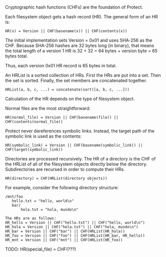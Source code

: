 Cryptographic hash functions (CHFs) are the foundation of Protect.

Each filesystem object gets a hash record (HR). The general form of an HR is:

    HR(x) = Version || CHF(basename(x)) || CHF(contents(x))

The initial implementation sets Version = 0x01 and uses SHA-256 as the CHF.
Because SHA-256 hashes are 32 bytes long (in binary), that means the total
length of a version 1 HR is 32 + 32 = 64 bytes + version byte = 65 bytes total.

Thus, each version 0x01 HR record is 65 bytes in total.

An HRList is a sorted collection of HRs. First the HRs are put into a set. Then
the set is sorted. Finally, the set members are concatenated together.

    HRList(a, b, c, ...) = concatenate(sort([a, b, c, ...]))

Calculation of the HR depends on the type of filesystem object.

Normal files are the most straightforward:

    HR(normal_file) = Version || CHF(basename(file)) || CHF(contents(normal_file))

Protect never dereferences symbolic links. Instead, the target path of the
symbolic link is used as the contents:

    HR(symbolic_link) = Version || CHF(basename(symbolic_link)) || CHF(target(symbolic_link))

Directories are processed recursively. The HR of a directory is the CHF of the
HRList of all of the filesystem objects directly below the directory.
Subdirectories are recursed in order to compute their HRs.

    HR(directory) = CHF(HRList(directory objects))

For example, consider the following directory structure:

    /mnt/foo
       hello.txt = "hello, world\n"
       bar/
           hola.txt = "hola, mundo\n"

    The HRs are as follows:
    HR_hello = Version || CHF("hello.txt") || CHF("hello, world\n")
    HR_hola = Version || CHF("hola.txt") || CHF("hola, mundo\n")
    HR_bar = Version || CHF("bar") || CHF(HRList(HR_hola))
    HR_foo = Version || CHF("foo") || CHF(HRList(HR_bar, HR_hello))
    HR_mnt = Version || CHF("mnt") || CHF(HRList(HR_foo))

TODO:
    HR(special_file) = CHF(???)
